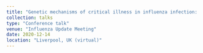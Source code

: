 ```yaml
---
title: "Genetic mechanisms of critical illness in influenza infection: pandemic proof of principle"
collection: talks
type: "Conference talk"
venue: "Influenza Update Meeting"
date: 2020-12-14
location: "Liverpool, UK (virtual)"
---
```


